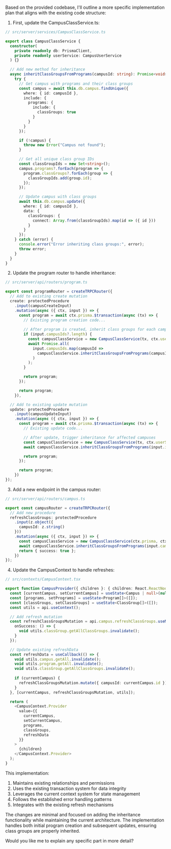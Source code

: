Based on the provided codebase, I'll outline a more specific implementation plan that aligns with the existing code structure:

1. First, update the CampusClassService.ts:

```typescript
// src/server/services/CampusClassService.ts

export class CampusClassService {
  constructor(
    private readonly db: PrismaClient,
    private readonly userService: CampusUserService
  ) {}

  // Add new method for inheritance
  async inheritClassGroupsFromPrograms(campusId: string): Promise<void> {
    try {
      // Get campus with programs and their class groups
      const campus = await this.db.campus.findUnique({
        where: { id: campusId },
        include: {
          programs: {
            include: {
              classGroups: true
            }
          }
        }
      });

      if (!campus) {
        throw new Error("Campus not found");
      }

      // Get all unique class group IDs
      const classGroupIds = new Set<string>();
      campus.programs?.forEach(program => {
        program.classGroups?.forEach(group => {
          classGroupIds.add(group.id);
        });
      });

      // Update campus with class groups
      await this.db.campus.update({
        where: { id: campusId },
        data: {
          classGroups: {
            connect: Array.from(classGroupIds).map(id => ({ id }))
          }
        }
      });
    } catch (error) {
      console.error("Error inheriting class groups:", error);
      throw error;
    }
  }
}
```

2. Update the program router to handle inheritance:

```typescript
// src/server/api/routers/program.ts

export const programRouter = createTRPCRouter({
  // Add to existing create mutation
  create: protectedProcedure
    .input(campusCreateInput)
    .mutation(async ({ ctx, input }) => {
      const program = await ctx.prisma.$transaction(async (tx) => {
        // Existing program creation code...
        
        // After program is created, inherit class groups for each campus
        if (input.campusIds?.length) {
          const campusClassService = new CampusClassService(tx, ctx.userService);
          await Promise.all(
            input.campusIds.map(campusId => 
              campusClassService.inheritClassGroupsFromPrograms(campusId)
            )
          );
        }

        return program;
      });

      return program;
    }),

  // Add to existing update mutation
  update: protectedProcedure
    .input(campusUpdateInput)
    .mutation(async ({ ctx, input }) => {
      const program = await ctx.prisma.$transaction(async (tx) => {
        // Existing update code...

        // After update, trigger inheritance for affected campuses
        const campusClassService = new CampusClassService(tx, ctx.userService);
        await campusClassService.inheritClassGroupsFromPrograms(input.id);

        return program;
      });

      return program;
    })
});
```

3. Add a new endpoint in the campus router:

```typescript
// src/server/api/routers/campus.ts

export const campusRouter = createTRPCRouter({
  // Add new procedure
  refreshClassGroups: protectedProcedure
    .input(z.object({
      campusId: z.string()
    }))
    .mutation(async ({ ctx, input }) => {
      const campusClassService = new CampusClassService(ctx.prisma, ctx.userService);
      await campusClassService.inheritClassGroupsFromPrograms(input.campusId);
      return { success: true };
    })
});
```

4. Update the CampusContext to handle refreshes:

```typescript
// src/contexts/CampusContext.tsx

export function CampusProvider({ children }: { children: React.ReactNode }) {
  const [currentCampus, setCurrentCampus] = useState<Campus | null>(null);
  const [programs, setPrograms] = useState<Program[]>([]);
  const [classGroups, setClassGroups] = useState<ClassGroup[]>([]);
  const utils = api.useContext();

  // Add refresh mutation
  const refreshClassGroupsMutation = api.campus.refreshClassGroups.useMutation({
    onSuccess: () => {
      void utils.classGroup.getAllClassGroups.invalidate();
    }
  });

  // Update existing refreshData
  const refreshData = useCallback(() => {
    void utils.campus.getAll.invalidate();
    void utils.program.getAll.invalidate();
    void utils.classGroup.getAllClassGroups.invalidate();
    
    if (currentCampus) {
      refreshClassGroupsMutation.mutate({ campusId: currentCampus.id });
    }
  }, [currentCampus, refreshClassGroupsMutation, utils]);

  return (
    <CampusContext.Provider 
      value={{ 
        currentCampus, 
        setCurrentCampus, 
        programs, 
        classGroups, 
        refreshData 
      }}
    >
      {children}
    </CampusContext.Provider>
  );
}
```

This implementation:
1. Maintains existing relationships and permissions
2. Uses the existing transaction system for data integrity
3. Leverages the current context system for state management
4. Follows the established error handling patterns
5. Integrates with the existing refresh mechanisms

The changes are minimal and focused on adding the inheritance functionality while maintaining the current architecture. The implementation handles both initial program creation and subsequent updates, ensuring class groups are properly inherited.

Would you like me to explain any specific part in more detail?